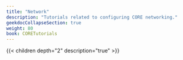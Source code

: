 ```yaml
---
title: "Network"
description: "Tutorials related to configuring CORE networking."
geekdocCollapseSection: true
weight: 80
book: CORETutorials
---
```


{{< children depth="2" description="true" >}}
